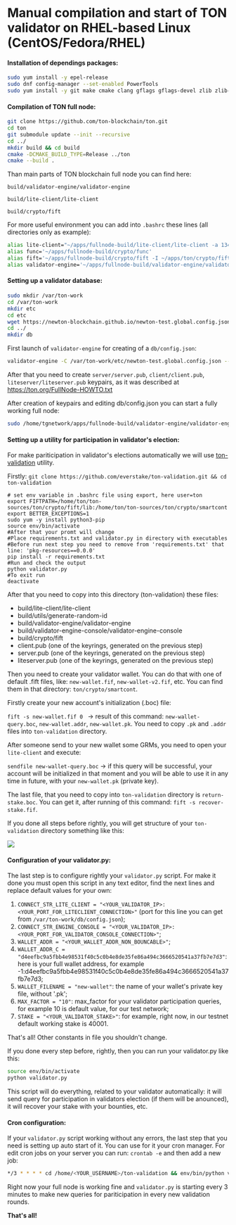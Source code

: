 # Manual compilation and start of TON validator on RHEL-based Linux (CentOS/Fedora/RHEL)

#### Installation of dependings packages:

```bash
sudo yum install -y epel-release
sudo dnf config-manager --set-enabled PowerTools
sudo yum install -y git make cmake clang gflags gflags-devel zlib zlib-devel openssl-devel openssl-libs readline-devel libmicrohttpd python3 python3-pip python36-devel
```

#### Compilation of TON full node:

```bash
git clone https://github.com/ton-blockchain/ton.git
cd ton
git submodule update --init --recursive
cd ../
mkdir build && cd build
cmake -DCMAKE_BUILD_TYPE=Release ../ton
cmake --build .
```

Than main parts of TON blockchain full node you can find here:

`build/validator-engine/validator-engine`

`build/lite-client/lite-client`

`build/crypto/fift`

For more useful environment you can add into `.bashrc` these lines (all directories only as example):

```bash
alias lite-client="~/apps/fullnode-build/lite-client/lite-client -a 134.249.174.87:7654 -p /home/tgnetwork/ton-fullnode/ton-validation/liteserver.pub"
alias func='~/apps/fullnode-build/crypto/func'
alias fift='~/apps/fullnode-build/crypto/fift -I ~/apps/ton/crypto/fift/lib'
alias validator-engine='~/apps/fullnode-build/validator-engine/validator-engine'
```

#### Setting up a validator database:

```bash
sudo mkdir /var/ton-work
cd /var/ton-work
mkdir etc
cd etc
wget https://newton-blockchain.github.io/newton-test.global.config.json
cd ../
mkdir db
```

First launch of `validator-engine` for creating of a `db/config.json`:

```bash
validator-engine -C /var/ton-work/etc/newton-test.global.config.json --db /var/ton-work/db/ --ip <IP>:<PORT> -l /var/ton-work/log
```

After that you need to create `server/server.pub`, `client/client.pub`, `liteserver/liteserver.pub` keypairs, as it was described at https://ton.org/FullNode-HOWTO.txt

After creation of keypairs and editing db/config.json you can start a fully working full node:

```bash
sudo /home/tgnetwork/apps/fullnode-build/validator-engine/validator-engine -d --db /var/ton-work/db/ -C /var/ton-work/etc/newton-test.global.config.json  -l /var/ton-work/log -S 3600000 -v 3 -t 24 -u <YOUR_USERNAME>
```

#### Setting up a utility for participation in validator's election: 

For make pariticipation in validator's elections automatically we will use [ton-validation](https://github.com/everstake/ton-validation) utility.

Firstly: `git clone https://github.com/everstake/ton-validation.git && cd ton-validation`

```
# set env variable in .bashrc file using export, here user=ton
export FIFTPATH=/home/ton/ton-sources/ton/crypto/fift/lib:/home/ton/ton-sources/ton/crypto/smartcont
export BETTER_EXCEPTIONS=1
sudo yum -y install python3-pip
source env/bin/activate
#After that your promt will change
#Place requirements.txt and validator.py in directory with executables
#Before run next step you need to remove from 'requirements.txt' that line: 'pkg-resources==0.0.0'
pip install -r requirements.txt
#Run and check the output
python validator.py
#To exit run
deactivate
```

After that you need to copy into this directory (ton-validation) these files:

- build/lite-client/lite-client
- build/utils/generate-random-id
- build/validator-engine/validator-engine
- build/validator-engine-console/validator-engine-console
- build/crypto/fift
- client.pub (one of the keyrings, generated on the previous step)
- server.pub (one of the keyrings, generated on the previous step)
- liteserver.pub (one of the keyrings, generated on the previous step)

Then you need to create your validator wallet. You can do that with one of default .fift files, like: `new-wallet.fif`, `new-wallet-v2.fif`, etc. You can find them in that directory: `ton/crypto/smartcont`. 

Firstly create your new account's initialization (.boc) file:

`fift -s new-wallet.fif 0 `  -> result of this command: `new-wallet-query.boc`, `new-wallet.addr`, `new-wallet.pk`. You need to copy `.pk` and `.addr` files into `ton-validation` directory.

After someone send to your new wallet some GRMs, you need to open your `lite-client`  and execute:

`sendfile new-wallet-query.boc` -> if this query will be successful, your account will be initialized in that moment and you will be able to use it in any time in future, with your `new-wallet.pk`  (private key).

The last file, that you need to copy into `ton-validation` directory is `return-stake.boc`. You can get it, after running of this command: `fift -s recover-stake.fif`.

If you done all steps before rightly, you will get structure of your `ton-validation`  directory something like this:

![](https://habrastorage.org/webt/jc/he/lg/jchelg80zfvdi5sj6qiawbayuyo.png)

#### Configuration of your validator.py:

The last step is to configure rightly your `validator.py` script. For make it done you must open this script in any text editor, find the next lines and replace default values for your own:

1. `CONNECT_STR_LITE_CLIENT = "<YOUR_VALIDATOR_IP>:<YOUR_PORT_FOR_LITECLIENT_CONNECTION>"` (port for this line you can get from `/var/ton-work/db/config.json`);
2. `CONNECT_STR_ENGINE_CONSOLE = "<YOUR_VALIDATOR_IP>:<YOUR_PORT_FOR_VALIDATOR_CONSOLE_CONNECTION>"`;
3. `WALLET_ADDR = "<YOUR_WALLET_ADDR_NON_BOUNCABLE>"`;
4. `WALLET_ADDR_C = "d4eefbc9a5fbb4e98531f40c5c0b4e8de35fe86a494c3666520541a37fb7e7d3"`: here is your full wallet address, for example -1:d4eefbc9a5fbb4e98531f40c5c0b4e8de35fe86a494c3666520541a37fb7e7d3;
5. `WALLET_FILENAME = "new-wallet"`: the name of your wallet's private key file, without '.pk';
6. `MAX_FACTOR = "10"`: max_factor for your validator participation queries, for example 10 is default value, for our test network;
7. `STAKE = "<YOUR_VALIDATOR_STAKE>"`: for example, right now, in our testnet default working stake is 40001.

That's all! Other constants in file you shouldn't change.

If you done every step before, rightly, then you can run your validator.py like this:

```bash
source env/bin/activate
python validator.py
```

This script will do everything, related to your validator automatically: it will send query for participation in validators election (if them will be anounced), it will recover your stake with your bounties, etc.

#### Cron configuration:

If your `validator.py` script working without any errors, the last step that you need is setting up auto start of it. You can use for it your cron manager. For edit cron jobs on your server you can run: `crontab -e` and then add a new job:

```bash
*/3 * * * * cd /home/<YOUR_USERNAME>/ton-validation && env/bin/python validator.py > /dev/null 2>&1
```

Right now your full node is working fine and `validator.py` is starting every 3 minutes to make new queries for pariticipation in every new validation rounds.

**That's all!**